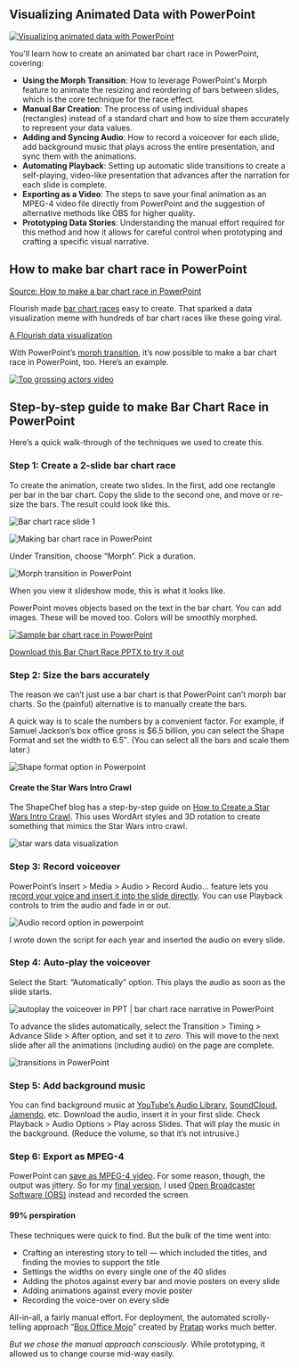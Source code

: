 ## Visualizing Animated Data with PowerPoint

[![Visualizing animated data with PowerPoint](https://i.ytimg.com/vi_webp/umHlPDFVWr0/sddefault.webp)](https://youtu.be/umHlPDFVWr0)

You'll learn how to create an animated bar chart race in PowerPoint, covering:

- **Using the Morph Transition**: How to leverage PowerPoint's Morph feature to animate the resizing and reordering of bars between slides, which is the core technique for the race effect.
- **Manual Bar Creation**: The process of using individual shapes (rectangles) instead of a standard chart and how to size them accurately to represent your data values.
- **Adding and Syncing Audio**: How to record a voiceover for each slide, add background music that plays across the entire presentation, and sync them with the animations.
- **Automating Playback**: Setting up automatic slide transitions to create a self-playing, video-like presentation that advances after the narration for each slide is complete.
- **Exporting as a Video**: The steps to save your final animation as an MPEG-4 video file directly from PowerPoint and the suggestion of alternative methods like OBS for higher quality.
- **Prototyping Data Stories**: Understanding the manual effort required for this method and how it allows for careful control when prototyping and crafting a specific visual narrative.

## How to make bar chart race in PowerPoint

[Source: How to make a bar chart race in PowerPoint](https://blog.gramener.com/bar-chart-race-in-powerpoint/)

Flourish made [bar chart races](https://app.flourish.studio/@flourish/bar-chart-race) easy to create. That sparked a data visualization meme with hundreds of bar chart races like these going viral.

[A Flourish data visualization](https://flourish.studio/)

With PowerPoint’s [morph transition](https://support.office.com/en-us/article/Use-the-Morph-transition-in-PowerPoint-8DD1C7B2-B935-44F5-A74C-741D8D9244EA), it’s now possible to make a bar chart race in PowerPoint, too. Here’s an example.

[![Top grossing actors video](https://i.ytimg.com/vi/nqVVyOLUfa0/0.jpg)](https://youtu.be/nqVVyOLUfa0)

## Step-by-step guide to make Bar Chart Race in PowerPoint

Here’s a quick walk-through of the techniques we used to create this.

### Step 1: Create a 2-slide bar chart race

To create the animation, create two slides. In the first, add one rectangle per bar in the bar chart. Copy the slide to the second one, and move or re-size the bars. The result could look like this.

![Bar chart race slide 1](https://blog.gramener.com/wp-content/uploads/2019/07/Slide1-1024x576.png)

![Making bar chart race in PowerPoint](https://blog.gramener.com/wp-content/uploads/2019/07/Slide2-1024x576.png)

Under Transition, choose “Morph”. Pick a duration.

![Morph transition in PowerPoint](https://blog.gramener.com/wp-content/uploads/2019/07/image.png)

When you view it slideshow mode, this is what it looks like.

PowerPoint moves objects based on the text in the bar chart. You can add images. These will be moved too. Colors will be smoothly morphed.

[![Sample bar chart race in PowerPoint](https://i.ytimg.com/vi/uGQ0_opjmQE/0.jpg)](https://youtu.be/uGQ0_opjmQE)

[Download this Bar Chart Race PPTX to try it out](https://blog.gramener.com/wp-content/uploads/2019/07/tutorial-2.pptx)

### Step 2: Size the bars accurately

The reason we can’t just use a bar chart is that PowerPoint can’t morph bar charts. So the (painful) alternative is to manually create the bars.

A quick way is to scale the numbers by a convenient factor. For example, if Samuel Jackson’s box office gross is $6.5 billion, you can select the Shape Format and set the width to 6.5″. (You can select all the bars and scale them later.)

![Shape format option in Powerpoint](https://blog.gramener.com/wp-content/uploads/2019/07/image-1.png)

#### Create the Star Wars Intro Crawl

The ShapeChef blog has a step-by-step guide on [How to Create a Star Wars Intro Crawl](https://www.shapechef.com/blog/star-wars-intro-crawl-in-powerpoint-2013). This uses WordArt styles and 3D rotation to create something that mimics the Star Wars intro crawl.

![star wars data visualization](https://blog.gramener.com/wp-content/uploads/2019/07/star-wars-intro-crawl.jpg)

### Step 3: Record voiceover

PowerPoint’s Insert > Media > Audio > Record Audio… feature lets you [record your voice and insert it into the slide directly](https://support.office.com/en-us/article/Add-or-delete-audio-in-your-PowerPoint-presentation-C3B2A9FD-2547-41D9-9182-3DFAA58F1316). You can use Playback controls to trim the audio and fade in or out.

![Audio record option in powerpoint](https://blog.gramener.com/wp-content/uploads/2019/07/image-2.png)

I wrote down the script for each year and inserted the audio on every slide.

### Step 4: Auto-play the voiceover

Select the Start: “Automatically” option. This plays the audio as soon as the slide starts.

![autoplay the voiceover in PPT | bar chart race narrative in PowerPoint](https://blog.gramener.com/wp-content/uploads/2019/07/image-3.png)

To advance the slides automatically, select the Transition > Timing > Advance Slide > After option, and set it to _zero_. This will move to the next slide after all the animations (including audio) on the page are complete.

![transitions in PowerPoint](https://blog.gramener.com/wp-content/uploads/2019/07/image-5.png)

### Step 5: Add background music

You can find background music at [YouTube’s Audio Library](https://www.youtube.com/audiolibrary/music), [SoundCloud](https://soundcloud.com/), [Jamendo](https://www.jamendo.com/), etc. Download the audio, insert it in your first slide. Check Playback > Audio Options > Play across Slides. That will play the music in the background. (Reduce the volume, so that it’s not intrusive.)

### Step 6: Export as MPEG-4

PowerPoint can [save as MPEG-4 video](https://support.office.com/en-us/article/Save-a-presentation-as-a-movie-file-or-MP4-4e1ebcc1-f46b-47b6-922a-bac76c4a5691). For some reason, though, the output was jittery. So for my [final version](https://youtu.be/nqVVyOLUfa0), I used [Open Broadcaster Software (OBS)](https://obsproject.com/) instead and recorded the screen.

#### 99% perspiration

These techniques were quick to find. But the bulk of the time went into:

- Crafting an interesting story to tell — which included the titles, and finding the movies to support the title
- Settings the widths on every single one of the 40 slides
- Adding the photos against every bar and movie posters on every slide
- Adding animations against every movie poster
- Recording the voice-over on every slide

All-in-all, a fairly manual effort. For deployment, the automated scrolly-telling approach “[Box Office Mojo](https://gramener.com/enumter/box-office-mojo-actors/)” created by [Pratap](https://twitter.com/PratapVardhan) works much better.

_But we chose the manual approach consciously_. While prototyping, it allowed us to change course mid-way easily.
